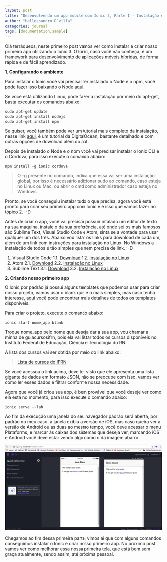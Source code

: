 ```yaml
---
layout: post
title: "Desenvolvendo um app mobile com Ionic 3, Parte I - Instalação e criação do projeto"
author: "Hallessandro D´villa"
categories: journal
tags: [documentation,sample]
---
```


Olá terráqueos, neste primeiro post vamos ver como instalar e criar nosso primeiro app utilizando o Ionic 3. O Ionic, caso você não conheça, é um framework para desenvolvimento de aplicações móveis híbridas, de forma rápida e de fácil aprendizado. 

**1. Configurando o ambiente** 

Para instalar o Ionic você vai precisar ter instalado o Node e o npm, você pode fazer isso baixando o Node [aqui](https://nodejs.org/en/). 

Se você está utilizando Linux, pode fazer a instalação por meio do apt-get, basta executar os comandos abaixo: 

```
sudo apt-get update
sudo apt-get install nodejs
sudo apt-get install npm
```

Se quiser, você também pode ver um tutorial mais completo da instalação, nesse link [aqui](https://www.digitalocean.com/community/tutorials/como-instalar-o-node-js-no-ubuntu-16-04-pt), é um tutorial da DigitalOcean, bastante detalhado e com outras opções de download além do apt. 

Depois de instalado o Node e o npm você vai precisar instalar o Ionic CLI e o Cordova, para isso execute o comando abaixo: 

```
npm install -g ionic cordova
```
>O -g presente no comando, indica que essa vai ser uma instalação global, por isso é necessário adicionar sudo ao comando, caso esteja no Linux ou Mac, ou abrir o cmd como administrador caso esteja no Windows.

Pronto, se você conseguiu instalar tudo o que precisa, agora você está pronto para criar seu primeiro app com Ionic e é isso que vamos fazer no tópico 2. :-D 

Antes de criar o app, você vai precisar possuir intalado um editor de texto na sua máquina, instale o da sua preferência, até onde sei os mais famosos são Sublime Text, Visual Studio Code e Atom, sinta se a vontade para usar qualquer um dos três. Abaixo vou listar os links para download de cada um, além de um link com instruções para instalação no Linux. No Windows a instalação de todos é tão simples que nem precisa de link. :-D

1. Visual Studio Code 
	1.1. [Download](https://code.visualstudio.com)
	1.2. [Instalação no Linux](https://code.visualstudio.com/docs/setup/linux)
2. Atom 
	2.1. [Download](https://atom.io)
	2.2. [Instalação no Linux](https://flight-manual.atom.io/getting-started/sections/installing-atom/#platform-linux)
3. Sublime Text
	3.1. [Download](https://www.sublimetext.com/3)
	3.2. [Instalação no Linux](https://www.omgubuntu.co.uk/2017/05/how-to-install-sublime-text-ubuntu-linux)
 
**2. Criando nosso primeiro app**

O Ionic por padrão já possui alguns templates que podemos usar para criar nosso projeto, vamos usar o blank que é o mais simples, mas caso tenha interesse, [aqui](https://ionicframework.com/docs/cli/starters.html) você pode encontrar mais detalhes de todos os templates disponíveis. 

Para criar o projeto, execute o comando abaixo: 
```
ionic start nome_app blank
```
Troque nome_app pelo nome que deseja dar a sua app, vou chamar a minha de guiacursosifrn, pois ela vai listar todos os cursos disponíveis no Instituto Federal de Educação, Ciência e Tecnologia do RN.  

A lista dos cursos vai ser obtida por meio do link abaixo: 

>[Lista de cursos do IFRN](https://dados.ifrn.edu.br/dataset/7b48f9d0-205d-46b1-8225-a3cc7d3973ff/resource/fe0e9d2c-1c02-4625-b692-13edcc3380ae/download/dados_extraidos_recursos_cursos-ofertados.json)

Se você acessou o link acima, deve ter visto que ele apresenta uma lista gigante de dados em formato JSON, não se preocupe com isso, vamos ver como ler esses dados e filtrar conforme nossa necessidade. 

Agora que você já criou sua app, é bem provável que você deseje ver como ela está no momento, para isso execute o comando abaixo: 

```
ionic serve --lab
```

Ao fim da execução uma janela do seu navegador padrão será aberta, por padrão no meu caso, a janela exibiu a versão de iOS, mas caso queira ver a versão de Android ou as duas ao mesmo tempo, você deve acessar o menu Plataforms, e marcar às caixas dos sistemas que deseja ver, marcando iOS e Android você deve estar vendo algo como o da imagem abaixo: 

![Tela inicial da app](../assets/img/telaapp.png) 

Chegamos ao fim dessa primeira parte, vimos ai que com alguns comandos conseguimos instalar o Ionic e criar nosso primeiro app. No próximo post vamos ver como melhorar essa nossa primeira tela, que está bem sem graça atualmente, sendo assim, até próxima pessoal. 